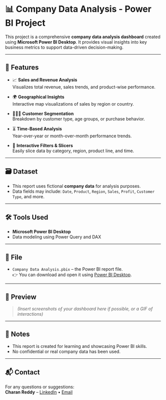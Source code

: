 # 📊 Company Data Analysis - Power BI Project

This project is a comprehensive **company data analysis dashboard** created using **Microsoft Power BI Desktop**. It provides visual insights into key business metrics to support data-driven decision-making.

---

## 🧩 Features

- 📈 **Sales and Revenue Analysis**  
  Visualizes total revenue, sales trends, and product-wise performance.

- 🌍 **Geographical Insights**  
  Interactive map visualizations of sales by region or country.

- 🧑‍🤝‍🧑 **Customer Segmentation**  
  Breakdown by customer type, age groups, or purchase behavior.

- ⏳ **Time-Based Analysis**  
  Year-over-year or month-over-month performance trends.

- 🧹 **Interactive Filters & Slicers**  
  Easily slice data by category, region, product line, and time.

---

## 🗃️ Dataset

- This report uses fictional **company data** for analysis purposes.
- Data fields may include: `Date`, `Product`, `Region`, `Sales`, `Profit`, `Customer Type`, and more.

---

## 🛠️ Tools Used

- **Microsoft Power BI Desktop**
- Data modeling using Power Query and DAX

---

## 📁 File

- `Company Data Analysis.pbix` – the Power BI report file.  
  👉 You can download and open it using [Power BI Desktop](https://powerbi.microsoft.com/desktop/).

---

## 📸 Preview

> *(Insert screenshots of your dashboard here if possible, or a GIF of interactions)*

---

## 📌 Notes

- This report is created for learning and showcasing Power BI skills.
- No confidential or real company data has been used.

---

## 📬 Contact

For any questions or suggestions:  
**Charan Reddy** – [LinkedIn](https://www.linkedin.com/in/sri-charan-reddy-katterapu-6902b9263/) • [Email](sricharanreddykatterapu@gmail.com)
